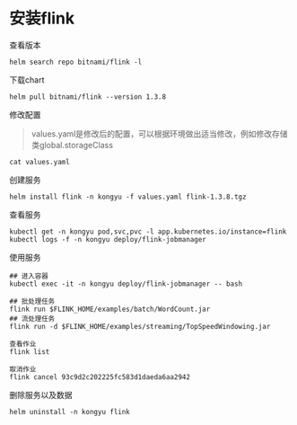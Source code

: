 # 安装flink

查看版本

```
helm search repo bitnami/flink -l
```

下载chart

```
helm pull bitnami/flink --version 1.3.8
```

修改配置

> values.yaml是修改后的配置，可以根据环境做出适当修改，例如修改存储类global.storageClass

```
cat values.yaml
```

创建服务

```shell
helm install flink -n kongyu -f values.yaml flink-1.3.8.tgz
```

查看服务

```
kubectl get -n kongyu pod,svc,pvc -l app.kubernetes.io/instance=flink
kubectl logs -f -n kongyu deploy/flink-jobmanager
```

使用服务

```
## 进入容器
kubectl exec -it -n kongyu deploy/flink-jobmanager -- bash

## 批处理任务
flink run $FLINK_HOME/examples/batch/WordCount.jar
## 流处理任务
flink run -d $FLINK_HOME/examples/streaming/TopSpeedWindowing.jar

查看作业
flink list

取消作业
flink cancel 93c9d2c202225fc583d1daeda6aa2942
```

删除服务以及数据

```
helm uninstall -n kongyu flink
```

